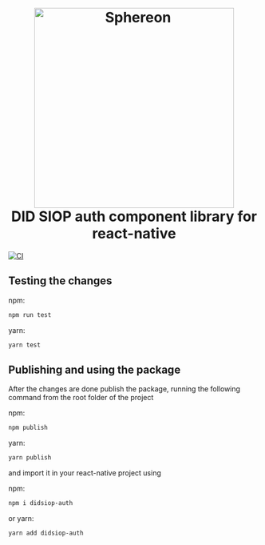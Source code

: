 <h1 align="center">
  <br>
  <a href="https://www.sphereon.com"><img src="https://sphereon.com/content/themes/sphereon/assets/img/logo.svg" alt="Sphereon" width="400"></a>
  <br>DID SIOP auth component library for react-native 
  <br>
</h1>

[![CI](https://github.com/Sphereon/didsiop-auth/actions/workflows/main.yml/badge.svg)](https://github.com/Sphereon/didsiop-auth/actions/workflows/main.yml)

## Testing the changes

npm:
```bash
npm run test
```
yarn:
```bash
yarn test
```

## Publishing and using the package

After the changes are done publish the package, running the
following command from the root folder of the project

npm:
```bash
npm publish
```

yarn:
```bash
yarn publish
```

and import it in your react-native project using

npm:
```bash
npm i didsiop-auth
```

or yarn:
```bash
yarn add didsiop-auth
```

